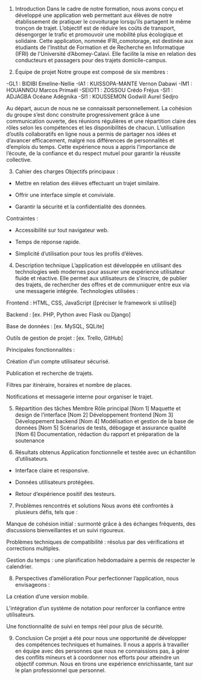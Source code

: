 1. Introduction
Dans le cadre de notre formation, nous avons conçu et développé une application web permettant
aux élèves de notre établissement de pratiquer le covoiturage lorsqu’ils partagent le même 
tronçon de trajet. L’objectif est de réduire les coûts de transport, désengorger le trafic et 
promouvoir une mobilité plus écologique et solidaire. Cette application, nommée IFRI_comotorage, 
est destinée aux étudiants de l'Institut de Formation et de Recherche en Informatique (IFRI) de 
l'Université d’Abomey-Calavi. Elle facilite la mise en relation des conducteurs et passagers pour
des trajets domicile-campus.



2. Équipe de projet
Notre groupe est composé de six membres :

-GL1 : BIDIBI Emeline-Nellie
-IA1 : KUISSOPA-MANTE Vernon Dabawi
-IM1 : HOUANNOU Marcos Primaël
-SEIOT1 : ZOSSOU Crédo Fréjus
-SI1 : ADJAGBA Océane Adégnika
-SI1 : KOUSSEMON Godwill Aurel Sèdjro

Au départ, aucun de nous ne se connaissait personnellement. La cohésion du groupe s’est donc construite progressivement grâce à une communication ouverte, des réunions régulières et une répartition claire des rôles selon les compétences
et les disponibilités de chacun. L’utilisation d’outils collaboratifs en ligne nous a permis de partager nos idées 
et d’avancer efficacement, malgré nos différences de personnalités et d’emplois du temps. Cette expérience nous a 
appris l’importance de l’écoute, de la confiance et du respect mutuel pour garantir la réussite collective.





3. Cahier des charges
Objectifs principaux :

 - Mettre en relation des élèves effectuant un trajet similaire.

 - Offrir une interface simple et conviviale.

 - Garantir la sécurité et la confidentialité des données.

Contraintes :

 - Accessibilité sur tout navigateur web.

 - Temps de réponse rapide.

 - Simplicité d’utilisation pour tous les profils d’élèves.





4. Description technique
L’application est développée en utilisant des technologies web 
modernes pour assurer une expérience utilisateur fluide et réactive.
Elle permet aux utilisateurs de s’inscrire, de publier des trajets, 
de rechercher des offres et de communiquer entre eux via une messagerie intégrée.
Technologies utilisées :

Frontend : HTML, CSS, JavaScript ([préciser le framework si utilisé])

Backend : [ex. PHP, Python avec Flask ou Django]

Base de données : [ex. MySQL, SQLite]

Outils de gestion de projet : [ex. Trello, GitHub]

Principales fonctionnalités :

Création d’un compte utilisateur sécurisé.

Publication et recherche de trajets.

Filtres par itinéraire, horaires et nombre de places.

Notifications et messagerie interne pour organiser le trajet.



5. Répartition des tâches
Membre	Rôle principal
[Nom 1]	Maquette et design de l’interface
[Nom 2]	Développement frontend
[Nom 3]	Développement backend
[Nom 4]	Modélisation et gestion de la base de données
[Nom 5]	Scénarios de tests, débogage et assurance qualité
[Nom 6]	Documentation, rédaction du rapport et préparation de la soutenance



6. Résultats obtenus
Application fonctionnelle et testée avec un échantillon d’utilisateurs.

- Interface claire et responsive.

- Données utilisateurs protégées.

- Retour d’expérience positif des testeurs.




7. Problèmes rencontrés et solutions
Nous avons été confrontés à plusieurs défis, tels que :

Manque de cohésion initial : surmonté grâce à des échanges fréquents, des discussions bienveillantes et un suivi rigoureux.

Problèmes techniques de compatibilité : résolus par des vérifications et corrections multiples.

Gestion du temps : une planification hebdomadaire a permis de respecter le calendrier.



8. Perspectives d’amélioration
Pour perfectionner l’application, nous envisageons :

La création d’une version mobile.

L’intégration d’un système de notation pour renforcer la confiance entre utilisateurs.

Une fonctionnalité de suivi en temps réel pour plus de sécurité.




9. Conclusion
Ce projet a été pour nous une opportunité de développer des compétences techniques et 
humaines. Il nous a appris à travailler en équipe avec des personnes que nous ne connaissions pas, 
à gérer des conflits mineurs et à coordonner nos efforts pour atteindre un objectif commun. Nous en 
tirons une expérience enrichissante, tant sur le plan professionnel que personnel.

